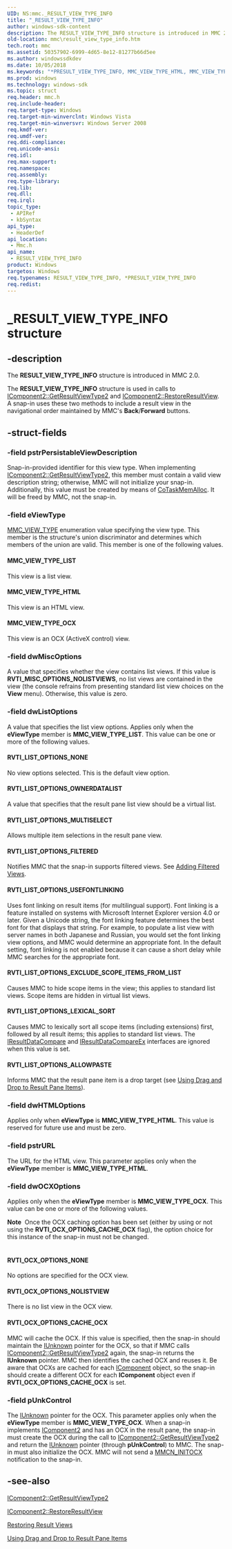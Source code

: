 ```yaml
---
UID: NS:mmc._RESULT_VIEW_TYPE_INFO
title: "_RESULT_VIEW_TYPE_INFO"
author: windows-sdk-content
description: The RESULT_VIEW_TYPE_INFO structure is introduced in MMC 2.0.
old-location: mmc\result_view_type_info.htm
tech.root: mmc
ms.assetid: 50357902-6999-4d65-8e12-81277b66d5ee
ms.author: windowssdkdev
ms.date: 10/05/2018
ms.keywords: "*PRESULT_VIEW_TYPE_INFO, MMC_VIEW_TYPE_HTML, MMC_VIEW_TYPE_LIST, MMC_VIEW_TYPE_OCX, RESULT_VIEW_TYPE_INFO, RESULT_VIEW_TYPE_INFO structure [MMC], RVTI_LIST_OPTIONS_ALLOWPASTE, RVTI_LIST_OPTIONS_EXCLUDE_SCOPE_ITEMS_FROM_LIST, RVTI_LIST_OPTIONS_FILTERED, RVTI_LIST_OPTIONS_LEXICAL_SORT, RVTI_LIST_OPTIONS_MULTISELECT, RVTI_LIST_OPTIONS_NONE, RVTI_LIST_OPTIONS_OWNERDATALIST, RVTI_LIST_OPTIONS_USEFONTLINKING, RVTI_OCX_OPTIONS_CACHE_OCX, RVTI_OCX_OPTIONS_NOLISTVIEW, RVTI_OCX_OPTIONS_NONE, _RESULT_VIEW_TYPE_INFO, _slate_result_view_type_info, mmc.result_view_type_info, mmc/RESULT_VIEW_TYPE_INFO"
ms.prod: windows
ms.technology: windows-sdk
ms.topic: struct
req.header: mmc.h
req.include-header: 
req.target-type: Windows
req.target-min-winverclnt: Windows Vista
req.target-min-winversvr: Windows Server 2008
req.kmdf-ver: 
req.umdf-ver: 
req.ddi-compliance: 
req.unicode-ansi: 
req.idl: 
req.max-support: 
req.namespace: 
req.assembly: 
req.type-library: 
req.lib: 
req.dll: 
req.irql: 
topic_type:
 - APIRef
 - kbSyntax
api_type:
 - HeaderDef
api_location:
 - Mmc.h
api_name:
 - RESULT_VIEW_TYPE_INFO
product: Windows
targetos: Windows
req.typenames: RESULT_VIEW_TYPE_INFO, *PRESULT_VIEW_TYPE_INFO
req.redist: 
---
```


# _RESULT_VIEW_TYPE_INFO structure


## -description


The <b>RESULT_VIEW_TYPE_INFO</b> structure is introduced in MMC 2.0.

The <b>RESULT_VIEW_TYPE_INFO</b> structure is used in calls to 
<a href="https://msdn.microsoft.com/687ddb0a-6e10-4553-9885-fd85bf8dd6ff">IComponent2::GetResultViewType2</a> and 
<a href="https://msdn.microsoft.com/fe9a71c7-eaa6-4479-8337-0746a784a57f">IComponent2::RestoreResultView</a>. A snap-in uses these two methods to include a result view in the navigational order maintained by MMC's 
<b>Back</b>/<b>Forward</b> buttons.


## -struct-fields




### -field pstrPersistableViewDescription

Snap-in-provided identifier for this view type. When implementing <a href="https://msdn.microsoft.com/687ddb0a-6e10-4553-9885-fd85bf8dd6ff">IComponent2::GetResultViewType2</a>, this member must contain a valid view description string; otherwise, MMC will not initialize your snap-in. Additionally, this value must be created by means of <a href="_com_cotaskmemalloc">CoTaskMemAlloc</a>. It will be freed by MMC, not the snap-in.


### -field eViewType


<a href="https://msdn.microsoft.com/fffb7376-bf1d-44ce-ad52-d4c45d013af7">MMC_VIEW_TYPE</a> enumeration value specifying the view type. This member is the structure's union discriminator and determines which members of the union are valid. This member is one of the following values.



#### MMC_VIEW_TYPE_LIST

This view is a list view.



#### MMC_VIEW_TYPE_HTML

This view is an HTML view.



#### MMC_VIEW_TYPE_OCX

This view is an OCX (ActiveX control) view.


### -field dwMiscOptions

A value that specifies whether the view contains list views. If this value is <b>RVTI_MISC_OPTIONS_NOLISTVIEWS</b>, no list views are contained in the view (the console refrains from presenting standard list view choices on the <b>View</b> menu). Otherwise, this value is zero.


### -field dwListOptions

A value that specifies the list view options. Applies only when the <b>eViewType</b> member is <b>MMC_VIEW_TYPE_LIST</b>. This value can be one or more of the following values.



#### RVTI_LIST_OPTIONS_NONE

No view options selected. This is the default view option.



#### RVTI_LIST_OPTIONS_OWNERDATALIST

A value that specifies that the result pane list view should be a virtual list.



#### RVTI_LIST_OPTIONS_MULTISELECT

Allows multiple item selections in the result pane view.



#### RVTI_LIST_OPTIONS_FILTERED

Notifies MMC that the snap-in supports filtered views. See <a href="https://msdn.microsoft.com/4be29e44-7e64-4c2c-820b-26c6cfea0661">Adding Filtered Views</a>.



#### RVTI_LIST_OPTIONS_USEFONTLINKING

Uses font linking on result items (for multilingual support). Font linking is a feature installed on systems with Microsoft Internet Explorer version 4.0 or later. Given a Unicode string, the font linking feature determines the best font for that displays that string. For example, to populate a list view with server names in both Japanese and Russian, you would set the font linking view options, and MMC would determine an appropriate font. In the default setting, font linking is not enabled because it can cause a short delay while MMC searches for the appropriate font.



#### RVTI_LIST_OPTIONS_EXCLUDE_SCOPE_ITEMS_FROM_LIST

Causes MMC to hide scope items in the view; this applies to standard list views. Scope items are hidden in virtual list views.



#### RVTI_LIST_OPTIONS_LEXICAL_SORT

Causes MMC to lexically sort all scope items (including extensions) first, followed by all result items; this applies to standard list views. The <a href="https://msdn.microsoft.com/7a68713c-2de5-4944-a617-0b2d46c23eea">IResultDataCompare</a> and <a href="https://msdn.microsoft.com/e4b305e4-4649-42f4-86f4-3c12e5aa5337">IResultDataCompareEx</a> interfaces are ignored when this value is set.



#### RVTI_LIST_OPTIONS_ALLOWPASTE

Informs MMC that the result pane item is a drop target (see <a href="https://msdn.microsoft.com/a48823af-2de6-465b-913c-7cdcdbd04040">Using Drag and Drop to Result Pane Items</a>).


### -field dwHTMLOptions

Applies only when <b>eViewType</b> is <b>MMC_VIEW_TYPE_HTML</b>. This value is reserved for future use and must be zero.


### -field pstrURL

The URL for the HTML view. This parameter applies only when the <b>eViewType</b> member is <b>MMC_VIEW_TYPE_HTML</b>.


### -field dwOCXOptions

Applies only when the <b>eViewType</b> member is <b>MMC_VIEW_TYPE_OCX</b>. This value can be one or more of the following values.

<div class="alert"><b>Note</b>  Once the OCX caching option has been set (either by using or not using the <b>RVTI_OCX_OPTIONS_CACHE_OCX</b> flag), the option choice for this instance of the snap-in must not be changed.</div>
<div> </div>


#### RVTI_OCX_OPTIONS_NONE

No options are specified for the OCX view.



#### RVTI_OCX_OPTIONS_NOLISTVIEW

There is no list view in the OCX view.



#### RVTI_OCX_OPTIONS_CACHE_OCX

MMC will cache the OCX. If this value is specified, then the snap-in should maintain the <a href="_com_iunknown">IUnknown</a> pointer for the OCX, so that if MMC calls <a href="https://msdn.microsoft.com/687ddb0a-6e10-4553-9885-fd85bf8dd6ff">IComponent2::GetResultViewType2</a> again, the snap-in returns the <b>IUnknown</b> pointer. MMC then identifies the cached OCX and reuses it. 
Be aware that OCXs are cached for each <a href="https://msdn.microsoft.com/65eaa5ef-182b-4fec-bb3d-a308ac9dc660">IComponent</a> object, so the snap-in should create a different OCX for each <b>IComponent</b> object even if<b> RVTI_OCX_OPTIONS_CACHE_OCX</b> is set.


### -field pUnkControl

The <a href="_com_iunknown">IUnknown</a> pointer for the OCX. This parameter applies only when the <b>eViewType</b> member is <b>MMC_VIEW_TYPE_OCX</b>. When a snap-in implements <a href="https://msdn.microsoft.com/b9e67a37-c09d-46f3-896f-e75122256812">IComponent2</a> and has an OCX in the result pane, the snap-in must create the OCX during the call to <a href="https://msdn.microsoft.com/687ddb0a-6e10-4553-9885-fd85bf8dd6ff">IComponent2::GetResultViewType2</a> and return the <a href="https://msdn.microsoft.com/33f1d79a-33fc-4ce5-a372-e08bda378332">IUnknown</a> pointer (through <b>pUnkControl</b>) to MMC. The snap-in must also initialize the OCX. MMC will not send a <a href="https://msdn.microsoft.com/79256d4a-a936-419e-a953-80d743d05290">MMCN_INITOCX</a> notification to the snap-in.


## -see-also




<a href="https://msdn.microsoft.com/687ddb0a-6e10-4553-9885-fd85bf8dd6ff">IComponent2::GetResultViewType2</a>



<a href="https://msdn.microsoft.com/fe9a71c7-eaa6-4479-8337-0746a784a57f">IComponent2::RestoreResultView</a>



<a href="https://msdn.microsoft.com/dee09c50-76f1-4186-846c-1cde3d05fd03">Restoring Result Views</a>



<a href="https://msdn.microsoft.com/a48823af-2de6-465b-913c-7cdcdbd04040">Using Drag and Drop to Result Pane Items</a>
 

 

